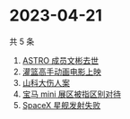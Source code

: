 # 2023-04-21

共 5 条

<!-- BEGIN -->
<!-- 最后更新时间 Fri Apr 21 2023 00:08:58 GMT+0800 (China Standard Time) -->

1. [ASTRO 成员文彬去世](https://www.zhihu.com/search?q=ASTRO%20%E6%88%90%E5%91%98%E6%96%87%E5%BD%AC%E5%8E%BB%E4%B8%96)
1. [灌篮高手动画电影上映](https://www.zhihu.com/search?q=%E7%81%8C%E7%AF%AE%E9%AB%98%E6%89%8B%E5%8A%A8%E7%94%BB%E7%94%B5%E5%BD%B1%E4%B8%8A%E6%98%A0)
1. [山科大伤人案](https://www.zhihu.com/search?q=%E5%B1%B1%E7%A7%91%E5%A4%A7%E4%BC%A4%E4%BA%BA%E6%A1%88)
1. [宝马 mini 展区被指区别对待](https://www.zhihu.com/search?q=%E5%AE%9D%E9%A9%AC%20mini%20%E5%B1%95%E5%8C%BA%E8%A2%AB%E6%8C%87%E5%8C%BA%E5%88%AB%E5%AF%B9%E5%BE%85)
1. [SpaceX 星舰发射失败](https://www.zhihu.com/search?q=SpaceX%20%E6%98%9F%E8%88%B0%E5%8F%91%E5%B0%84%E5%A4%B1%E8%B4%A5)

<!-- END -->
